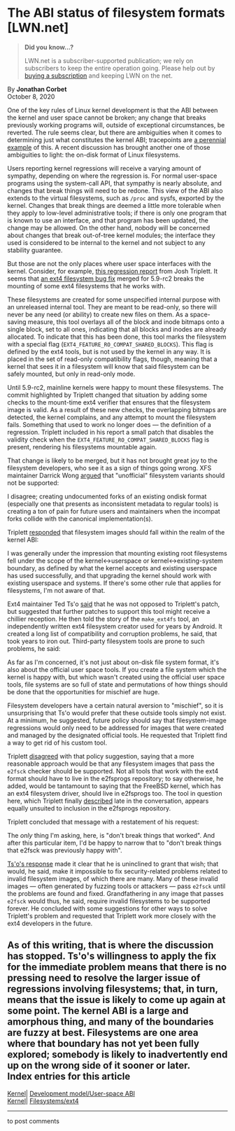 # The ABI status of filesystem formats [LWN.net]

> **Did you know...?**
> 
> LWN.net is a subscriber-supported publication; we rely on subscribers to keep the entire operation going. Please help out by [buying a subscription](/Promo/nst-nag4/subscribe) and keeping LWN on the net. 

By **Jonathan Corbet**  
October 8, 2020 

One of the key rules of Linux kernel development is that the ABI between the kernel and user space cannot be broken; any change that breaks previously working programs will, outside of exceptional circumstances, be reverted. The rule seems clear, but there are ambiguities when it comes to determining just what constitutes the kernel ABI; tracepoints are [a perennial example](/Articles/799262/#tp) of this. A recent discussion has brought another one of those ambiguities to light: the on-disk format of Linux filesystems. 

Users reporting kernel regressions will receive a varying amount of sympathy, depending on where the regression is. For normal user-space programs using the system-call API, that sympathy is nearly absolute, and changes that break things will need to be redone. This view of the ABI also extends to the virtual filesystems, such as `/proc` and sysfs, exported by the kernel. Changes that break things are deemed a little more tolerable when they apply to low-level administrative tools; if there is only one program that is known to use an interface, and that program has been updated, the change may be allowed. On the other hand, nobody will be concerned about changes that break out-of-tree kernel modules; the interface they used is considered to be internal to the kernel and not subject to any stability guarantee. 

But those are not the only places where user space interfaces with the kernel. Consider, for example, [this regression report](/ml/linux-kernel/20201005081454.GA493107@localhost/) from Josh Triplett. It seems that [an ext4 filesystem bug fix](https://git.kernel.org/linus/e7bfb5c9bb3d) merged for 5.9-rc2 breaks the mounting of some ext4 filesystems that he works with. 

These filesystems are created for some unspecified internal purpose with an unreleased internal tool. They are meant to be read-only, so there will never be any need (or ability) to create new files on them. As a space-saving measure, this tool overlays all of the block and inode bitmaps onto a single block, set to all ones, indicating that all blocks and inodes are already allocated. To indicate that this has been done, this tool marks the filesystem with a special flag (`EXT4_FEATURE_RO_COMPAT_SHARED_BLOCKS`). This flag is defined by the ext4 tools, but is not used by the kernel in any way. It is placed in the set of read-only compatibility flags, though, meaning that a kernel that sees it in a filesystem will know that said filesystem can be safely mounted, but only in read-only mode. 

Until 5.9-rc2, mainline kernels were happy to mount these filesystems. The commit highlighted by Triplett changed that situation by adding some checks to the mount-time ext4 verifier that ensures that the filesystem image is valid. As a result of these new checks, the overlapping bitmaps are detected, the kernel complains, and any attempt to mount the filesystem fails. Something that used to work no longer does — the definition of a regression. Triplett included in his report a small patch that disables the validity check when the `EXT4_FEATURE_RO_COMPAT_SHARED_BLOCKS` flag is present, rendering his filesystems mountable again. 

That change is likely to be merged, but it has not brought great joy to the filesystem developers, who see it as a sign of things going wrong. XFS maintainer Darrick Wong [argued](/ml/linux-kernel/20201006025110.GJ49559@magnolia/) that "unofficial" filesystem variants should not be supported: 

I disagree; creating undocumented forks of an existing ondisk format (especially one that presents as inconsistent metadata to regular tools) is creating a ton of pain for future users and maintainers when the incompat forks collide with the canonical implementation(s). 

Triplett [responded](/ml/linux-kernel/20201006050306.GA8098@localhost/) that filesystem images should fall within the realm of the kernel ABI: 

I was generally under the impression that mounting existing root filesystems fell under the scope of the kernel<->userspace or kernel<->existing-system boundary, as defined by what the kernel accepts and existing userspace has used successfully, and that upgrading the kernel should work with existing userspace and systems. If there's some other rule that applies for filesystems, I'm not aware of that. 

Ext4 maintainer Ted Ts'o [said](/ml/linux-kernel/20201006133533.GC5797@mit.edu/) that he was not opposed to Triplett's patch, but suggested that further patches to support this tool might receive a chillier reception. He then told the story of the `make_ext4fs` tool, an independently written ext4 filesystem creator used for years by Android. It created a long list of compatibility and corruption problems, he said, that took years to iron out. Third-party filesystem tools are prone to such problems, he said: 

As far as I'm concerned, it's not just about on-disk file system format, it's also about the official user space tools. If you create a file system which the kernel is happy with, but which wasn't created using the official user space tools, file systems are so full of state and permutations of how things should be done that the opportunities for mischief are huge. 

Filesystem developers have a certain natural aversion to "mischief", so it is unsurprising that Ts'o would prefer that these outside tools simply not exist. At a minimum, he suggested, future policy should say that filesystem-image regressions would only need to be addressed for images that were created and managed by the designated official tools. He requested that Triplett find a way to get rid of his custom tool. 

Triplett [disagreed](/ml/linux-kernel/20201007080304.GB1112@localhost/) with that policy suggestion, saying that a more reasonable approach would be that any filesystem images that pass the `e2fsck` checker should be supported. Not all tools that work with the ext4 format should have to live in the e2fsprogs repository; to say otherwise, he added, would be tantamount to saying that the FreeBSD kernel, which has an ext4 filesystem driver, should live in e2fsprogs too. The tool in question here, which Triplett finally [described](/ml/linux-kernel/20201007201424.GB15049@localhost/) late in the conversation, appears equally unsuited to inclusion in the e2fsprogs repository. 

Triplett concluded that message with a restatement of his request: 

The *only* thing I'm asking, here, is "don't break things that worked". And after this particular item, I'd be happy to narrow that to "don't break things that e2fsck was previously happy with". 

[Ts'o's response](/ml/linux-kernel/20201008021017.GD235506@mit.edu/) made it clear that he is uninclined to grant that wish; that would, he said, make it impossible to fix security-related problems related to invalid filesystem images, of which there are many. Many of these invalid images — often generated by fuzzing tools or attackers — pass `e2fsck` until the problems are found and fixed. Grandfathering in any image that passes `e2fsck` would thus, he said, require invalid filesystems to be supported forever. He concluded with some suggestions for other ways to solve Triplett's problem and requested that Triplett work more closely with the ext4 developers in the future. 

As of this writing, that is where the discussion has stopped. Ts'o's willingness to apply the fix for the immediate problem means that there is no pressing need to resolve the larger issue of regressions involving filesystems; that, in turn, means that the issue is likely to come up again at some point. The kernel ABI is a large and amorphous thing, and many of the boundaries are fuzzy at best. Filesystems are one area where that boundary has not yet been fully explored; somebody is likely to inadvertently end up on the wrong side of it sooner or later.  
Index entries for this article  
---  
[Kernel](/Kernel/Index)| [Development model/User-space ABI](/Kernel/Index#Development_model-User-space_ABI)  
[Kernel](/Kernel/Index)| [Filesystems/ext4](/Kernel/Index#Filesystems-ext4)  
  


* * *

to post comments 
